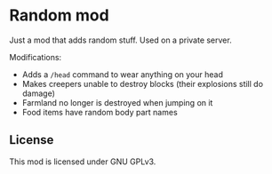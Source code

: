 # Random mod

Just a mod that adds random stuff. Used on a private server.

Modifications:

- Adds a `/head` command to wear anything on your head
- Makes creepers unable to destroy blocks (their explosions still do damage)
- Farmland no longer is destroyed when jumping on it
- Food items have random body part names

## License

This mod is licensed under GNU GPLv3.
